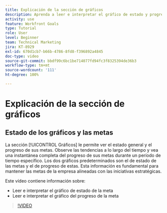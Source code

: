 ```yaml
---
title: Explicación de la sección de gráficos
description: Aprenda a leer e interpretar el gráfico de estado y progreso de las metas en [!DNL Goals].
activity: use
feature: Workfront Goals
type: Tutorial
role: User
level: Beginner
team: Technical Marketing
jira: KT-8929
exl-id: 670d1cb7-b66b-4786-8fd8-f396892a4845
doc-type: video
source-git-commit: bbdf99c6bc1be714077fd94fc3f8325394de36b3
workflow-type: tm+mt
source-wordcount: '111'
ht-degree: 100%

---
```


# Explicación de la sección de gráficos

## Estado de los gráficos y las metas

La sección [!UICONTROL Gráficos] le permite ver el estado general y el progreso de sus metas. Observe las tendencias a lo largo del tiempo y vea una instantánea completa del progreso de sus metas durante un período de tiempo específico. Los dos gráficos predeterminados son el de estado de las metas y el de progreso de estas. Esta información es fundamental para mantener las metas de la empresa alineadas con las iniciativas estratégicas.

Este vídeo contiene información sobre:

* Leer e interpretar el gráfico de estado de la meta
* Leer e interpretar el gráfico del progreso de la meta

>[!VIDEO](https://video.tv.adobe.com/v/3415918/?quality=12&learn=on&enablevpops=1&captions=spa)
